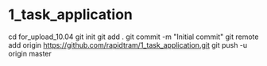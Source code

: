 1_task_application
==================
cd for_upload_10.04
git init
git add .
git commit -m "Initial commit"
git remote add origin https://github.com/rapidtram/1_task_application.git
git push -u origin master
